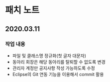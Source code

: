 # 패치 노트
## 2020.03.11

### 작업 내용
 - 파일 및 클래스명 정규화(첫 글자 대문자)
 - 동아리 회장은 해당 동아리를 탈퇴할 수 없도록 변경 
 - 관리자 계정만 공지사항 작성 가능하도록 수정
 - Eclipse의 Git 연동 기능을 이용해서 commit 활용
